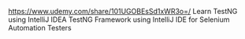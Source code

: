 https://www.udemy.com/share/101UGOBEsSd1xWR3o=/
Learn TestNG using IntelliJ IDEA
TestNG Framework using IntelliJ IDE for Selenium Automation Testers